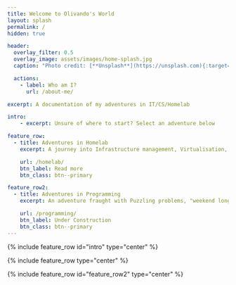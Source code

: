 ```yaml
---
title: Welcome to Olivando's World
layout: splash
permalink: /
hidden: true

header:
  overlay_filter: 0.5
  overlay_image: assets/images/home-splash.jpg
  caption: "Photo credit: [**Unsplash**](https://unsplash.com){:target='_blank'}"

  actions:
    - label: Who am I?
      url: /about-me/

excerpt: A documentation of my adventures in IT/CS/Homelab

intro:
    - excerpt: Unsure of where to start? Select an adventure below

feature_row:
  - title: Adventures in Homelab
    excerpt: A journey into Infrastructure management, Virtualisation, Containerisation, Orchestration and so much more

    url: /homelab/
    btn_label: Read more
    btn_class: btn--primary 

feature_row2:
  - title: Adventures in Programming
    excerpt: An adventure fraught with Puzzling problems, "weekend long" side-quests and many, many bugs

    url: /programming/
    btn_label: Under Construction
    btn_class: btn--primary 
---
```


{% include feature_row id="intro" type="center" %}

{% include feature_row type="center" %}

{% include feature_row id="feature_row2" type="center" %}
